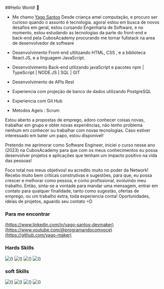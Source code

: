 ##Hello World! :love_you_gesture:

- Me chamo [Yago Santos](https://www.linkedin.com/in/yago-santos-devmaker) Desde criança amei computação, e procuro ser curioso quando o assunto é tecnologia. agora! estou em busca de novos desafios em geral, estou cursando Engenharia de Software, e no momento, estou 
  estudando as tecnologias da parte do front-end e back-end pela CubosAcademy procurando me tornar fullstack na area de desenvolvedor de software


- Desenvolvimento Front-end ultilizando HTML, CSS , e a biblioteca React.JS, e a linguagem JavaScript.
- Desenvolvimento Back-end utilizando javaScript e pacotes npm | TypeScript | NODE.JS | SQL | GIT 
- Desenvolvimento de APIs Rest 
- Experiencia com projeção de banco de dados utilizando PostgreSQL
- Experiencia com Git Hub
- Metodos Ageis : Scrum

Estou aberto a propostas de emprego, adoro conhecer coisas novas, trabalhar em grupo e obter novas experiências, não tenho problema nenhum em conhecer ou trabalhar com novas tecnologias. Caso estiver interessado em bater um papo, estou disponível!

Pretendo me aprimorar como Software Engineer, iniciei o curso nesse ano (2023) na CubosAcademy para que com os meus conhecimentos eu possa desenvolver projetos e aplicações que tenham um impacto positivo na vida das pessoas!

Foco total nos meus objetivos! eu acredito muito no poder da Network! Recebo muito bem críticas construtivas e sugestões, para que, eu possa crescer e melhorar como pessoa, e como profissional, evoluindo meu trabalho. Então, sinta-se a vontade para mandar uma mensagem, entrar em contato para qualquer finalidade, tanto como sugestão, ofertas de emprego, ou um trabalho extra, toda experiencia conta! Oportunidades, ideias de projetos, aguardo seu contato =D

### Para me encontrar

[(https://www.linkedin.com/in/yago-santos-devmaker)](https://img.shields.io/badge/LinkedIn-0077B5?style=for-the-badge&logo=linkedin&logoColor=white)
[(https://www.youtube.com/@programandocomvoce)](https://img.shields.io/badge/YouTube-FF0000?style=for-the-badge&logo=youtube&logoColor=white)
[(https://github.com/yago-maker)](	https://img.shields.io/badge/GitHub-100000?style=for-the-badge&logo=github&logoColor=white)

### Hards Skills
![()](https://img.shields.io/badge/JavaScript-323330?style=for-the-badge&logo=javascript&logoColor=F7DF1E)
![()](https://img.shields.io/badge/Node%20js-339933?style=for-the-badge&logo=nodedotjs&logoColor=white)
![()](https://img.shields.io/badge/PostgreSQL-316192?style=for-the-badge&logo=postgresql&logoColor=white)
![()](https://img.shields.io/badge/GIT-E44C30?style=for-the-badge&logo=git&logoColor=white)

### soft Skills
![()](https://img.shields.io/badge/HTML5-E34F26?style=for-the-badge&logo=html5&logoColor=white)
![()](https://img.shields.io/badge/CSS3-1572B6?style=for-the-badge&logo=css3&logoColor=white)
![()](https://img.shields.io/badge/TypeScript-007ACC?style=for-the-badge&logo=typescript&logoColor=white)
![()](https://img.shields.io/badge/React-20232A?style=for-the-badge&logo=react&logoColor=61DAFB)

 

